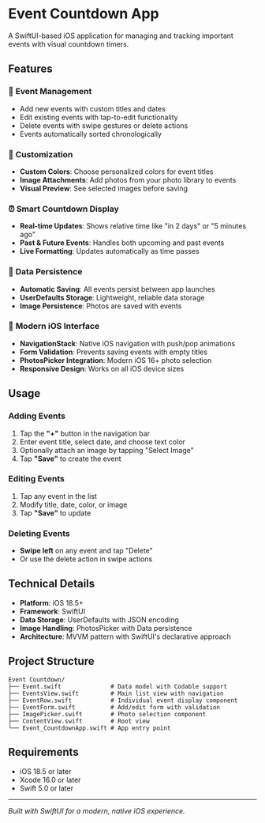 # Event Countdown App

A SwiftUI-based iOS application for managing and tracking important events with visual countdown timers.

## Features

### 📅 **Event Management**
- Add new events with custom titles and dates
- Edit existing events with tap-to-edit functionality
- Delete events with swipe gestures or delete actions
- Events automatically sorted chronologically

### 🎨 **Customization**
- **Custom Colors**: Choose personalized colors for event titles
- **Image Attachments**: Add photos from your photo library to events
- **Visual Preview**: See selected images before saving

### ⏰ **Smart Countdown Display**
- **Real-time Updates**: Shows relative time like "in 2 days" or "5 minutes ago"
- **Past & Future Events**: Handles both upcoming and past events
- **Live Formatting**: Updates automatically as time passes

### 💾 **Data Persistence**
- **Automatic Saving**: All events persist between app launches
- **UserDefaults Storage**: Lightweight, reliable data storage
- **Image Persistence**: Photos are saved with events

### 📱 **Modern iOS Interface**
- **NavigationStack**: Native iOS navigation with push/pop animations
- **Form Validation**: Prevents saving events with empty titles
- **PhotosPicker Integration**: Modern iOS 16+ photo selection
- **Responsive Design**: Works on all iOS device sizes

## Usage

### Adding Events
1. Tap the **"+"** button in the navigation bar
2. Enter event title, select date, and choose text color
3. Optionally attach an image by tapping "Select Image"
4. Tap **"Save"** to create the event

### Editing Events
1. Tap any event in the list
2. Modify title, date, color, or image
3. Tap **"Save"** to update

### Deleting Events
- **Swipe left** on any event and tap "Delete"
- Or use the delete action in swipe actions

## Technical Details

- **Platform**: iOS 18.5+
- **Framework**: SwiftUI
- **Data Storage**: UserDefaults with JSON encoding
- **Image Handling**: PhotosPicker with Data persistence
- **Architecture**: MVVM pattern with SwiftUI's declarative approach

## Project Structure

```
Event Countdown/
├── Event.swift              # Data model with Codable support
├── EventsView.swift         # Main list view with navigation
├── EventRow.swift           # Individual event display component
├── EventForm.swift          # Add/edit form with validation
├── ImagePicker.swift        # Photo selection component
├── ContentView.swift        # Root view
└── Event_CountdownApp.swift # App entry point
```

## Requirements

- iOS 18.5 or later
- Xcode 16.0 or later
- Swift 5.0 or later

---

*Built with SwiftUI for a modern, native iOS experience.*